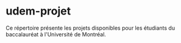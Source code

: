# udem-projet
Ce répertoire présente les projets disponibles pour les étudiants du baccalauréat à l'Université de Montréal.
